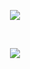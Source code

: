 <p align="center">
  <img src="https://capsule-render.vercel.app/api?type=Waving&color=622172&height=150&section=header&text=Hi%20Welcome&fontColor=060207&fontSize=90&animation=twinkling" />
</p>
<br />
<p align="center">
   <img src="https://capsule-render.vercel.app/api?type=Waving&color=622172&height=150&section=header&text=Hi%20I%20am%20a%20Student,researcher%20and%20a%20Programmer%20who%20thinks%20freely&fontColor=fcf7fd&fontSize=20" />
</p>

<!--
**deucalion77/deucalion77** is a ✨ _special_ ✨ repository because its `README.md` (this file) appears on your GitHub profile.

Here are some ideas to get you started:

- 🔭 I’m currently working on ...
- 🌱 I’m currently learning ...
- 👯 I’m looking to collaborate on ...
- 🤔 I’m looking for help with ...
- 💬 Ask me about ...
- 📫 How to reach me: ...
- 😄 Pronouns: ...
- ⚡ Fun fact: ...
-->













